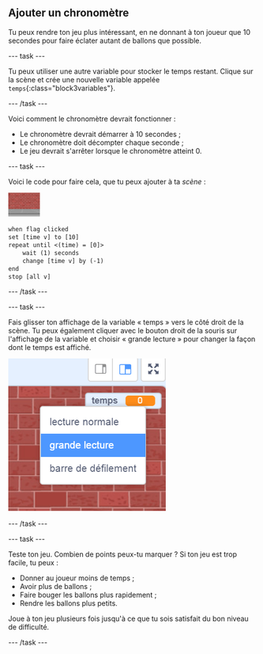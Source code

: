 ## Ajouter un chronomètre

Tu peux rendre ton jeu plus intéressant, en ne donnant à ton joueur que 10 secondes pour faire éclater autant de ballons que possible.

--- task ---

Tu peux utiliser une autre variable pour stocker le temps restant. Clique sur la scène et crée une nouvelle variable appelée `temps`{:class="block3variables"}.

--- /task ---

Voici comment le chronomètre devrait fonctionner :

+ Le chronomètre devrait démarrer à 10 secondes ;
+ Le chronomètre doit décompter chaque seconde ;
+ Le jeu devrait s'arrêter lorsque le chronomètre atteint 0.

--- task ---

Voici le code pour faire cela, que tu peux ajouter à ta _scène_ :

![sprite ballon](images/stage-sprite.png)

```blocks3
when flag clicked
set [time v] to [10]
repeat until <(time) = [0]>
    wait (1) seconds
    change [time v] by (-1)
end
stop [all v]
```

--- /task ---

--- task ---

Fais glisser ton affichage de la variable « temps » vers le côté droit de la scène. Tu peux également cliquer avec le bouton droit de la souris sur l'affichage de la variable et choisir « grande lecture » pour changer la façon dont le temps est affiché.

![capture d'écran](images/balloons-readout.png)

--- /task ---

--- task ---

Teste ton jeu. Combien de points peux-tu marquer ? Si ton jeu est trop facile, tu peux :

+ Donner au joueur moins de temps ;
+ Avoir plus de ballons ;
+ Faire bouger les ballons plus rapidement ;
+ Rendre les ballons plus petits.

Joue à ton jeu plusieurs fois jusqu'à ce que tu sois satisfait du bon niveau de difficulté.

--- /task ---


